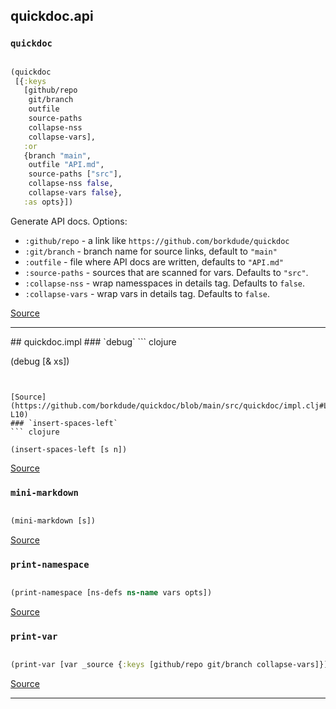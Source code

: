 ## quickdoc.api
### `quickdoc`
``` clojure

(quickdoc
 [{:keys
   [github/repo
    git/branch
    outfile
    source-paths
    collapse-nss
    collapse-vars],
   :or
   {branch "main",
    outfile "API.md",
    source-paths ["src"],
    collapse-nss false,
    collapse-vars false},
   :as opts}])

```


Generate API docs. Options:
  * `:github/repo` -  a link like `https://github.com/borkdude/quickdoc`
  * `:git/branch` - branch name for source links, default to `"main"`
  * `:outfile` - file where API docs are written, defaults to `"API.md"`
  * `:source-paths` - sources that are scanned for vars. Defaults to `"src"`.
  * `:collapse-nss` - wrap namesspaces in details tag. Defaults to `false`.
  * `:collapse-vars` - wrap vars in details tag. Defaults to `false`.
  

[Source](https://github.com/borkdude/quickdoc/blob/main/src/quickdoc/api.cljc#L6-L43)
<hr>
## quickdoc.impl
### `debug`
``` clojure

(debug [& xs])

```


[Source](https://github.com/borkdude/quickdoc/blob/main/src/quickdoc/impl.clj#L8-L10)
### `insert-spaces-left`
``` clojure

(insert-spaces-left [s n])

```


[Source](https://github.com/borkdude/quickdoc/blob/main/src/quickdoc/impl.clj#L23-L30)
### `mini-markdown`
``` clojure

(mini-markdown [s])

```


[Source](https://github.com/borkdude/quickdoc/blob/main/src/quickdoc/impl.clj#L19-L21)
### `print-namespace`
``` clojure

(print-namespace [ns-defs ns-name vars opts])

```


[Source](https://github.com/borkdude/quickdoc/blob/main/src/quickdoc/impl.clj#L71-L89)
### `print-var`
``` clojure

(print-var [var _source {:keys [github/repo git/branch collapse-vars]}])

```


[Source](https://github.com/borkdude/quickdoc/blob/main/src/quickdoc/impl.clj#L32-L69)
<hr>
